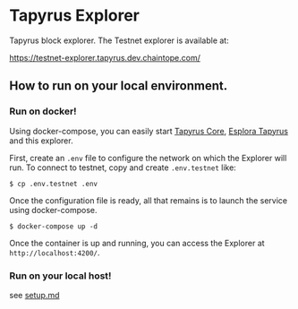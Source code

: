 # Tapyrus Explorer

Tapyrus block explorer. The Testnet explorer is available at:

https://testnet-explorer.tapyrus.dev.chaintope.com/

## How to run on your local environment.

### Run on docker!

Using docker-compose, you can easily start [Tapyrus Core](https://github.com/chaintope/tapyrus-core),
[Esplora Tapyrus](https://github.com/chaintope/esplora-tapyrus) and this explorer.

First, create an `.env` file to configure the network on which the Explorer will run.
To connect to testnet, copy and create `.env.testnet` like:

    $ cp .env.testnet .env

Once the configuration file is ready, all that remains is to launch the service using docker-compose.

    $ docker-compose up -d

Once the container is up and running, you can access the Explorer at `http://localhost:4200/`.

### Run on your local host!

see [setup.md](./setup.md)
